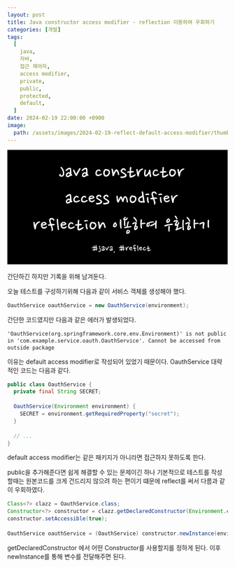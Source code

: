 ```yaml
---
layout: post
title: Java constructor access modifier - reflection 이용하여 우회하기
categories: [개발]
tags:
  [
    java,
    자바,
    접근 제어자,
    access modifier,
    private,
    public,
    protected,
    default,
  ]
date: 2024-02-19 22:00:00 +0900
image:
  path: /assets/images/2024-02-19-reflect-default-access-modifier/thumbnail.png
---
```


![thumbnail](/assets/images/2024-02-19-reflect-default-access-modifier/thumbnail.png)

간단하긴 하지만 기록을 위해 남겨둔다.

오늘 테스트를 구성하기위해 다음과 같이 서비스 객체를 생성해야 했다.

```java
OauthService oauthService = new OauthService(environment);
```

간단한 코드였지만 다음과 같은 에러가 발생되었다.

```
'OauthService(org.springframework.core.env.Environment)' is not public in 'com.example.service.oauth.OauthService'. Cannot be accessed from outside package
```

이유는 default access modifier로 작성되어 있었기 때문이다. OauthService 대략적인 코드는 다음과 같다.

```java
public class OauthService {
  private final String SECRET;

  OauthService(Environment environment) {
    SECRET = environment.getRequiredProperty("secret");
  }

  // ...
}
```

default access modifier는 같은 패키지가 아니라면 접근하지 못하도록 한다.

public을 추가해준다면 쉽게 해결할 수 있는 문제이긴 하나 기본적으로 테스트를 작성할때는 원본코드를 크게 건드리지 않으려 하는 편이기 떄문에 reflect를 써서 다름과 같이 우회하였다.

```java
Class<?> clazz = OauthService.class;
Constructor<?> constructor = clazz.getDeclaredConstructor(Environment.class);
constructor.setAccessible(true);

OauthService oauthService = (OauthService) constructor.newInstance(environment);
```

getDeclaredConstructor 에서 어떤 Constructor를 사용할지를 정하게 된다. 이후 newInstance를 통해 변수를 전달해주면 된다.
